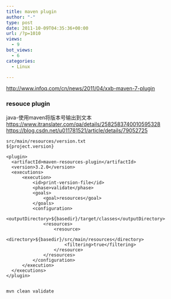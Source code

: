```yaml
---
title: maven plugin
author: "-"
type: post
date: 2011-10-09T04:35:36+00:00
url: /?p=1010
views:
  - 9
bot_views:
  - 6
categories:
  - Linux

---
```

http://www.infoq.com/cn/news/2011/04/xxb-maven-7-plugin

### resouce plugin
java-使用maven将版本号输出到文本
https://www.itranslater.com/qa/details/2582583740010595328
https://blog.csdn.net/u011781521/article/details/79052725


    src/main/resources/version.txt
    ${project.version}

    <plugin>
      <artifactId>maven-resources-plugin</artifactId>
      <version>3.2.0</version>
      <executions>
          <execution>
              <id>print-version-file</id>
              <phase>validate</phase>
              <goals>
                  <goal>resources</goal>
              </goals>
              <configuration>
                  <outputDirectory>${basedir}/target/classes</outputDirectory>
                  <resources>
                      <resource>
                          <directory>${basedir}/src/main/resources</directory>
                          <filtering>true</filtering>
                      </resource>
                  </resources>
              </configuration>
          </execution>
      </executions>
    </plugin>


    mvn clean validate